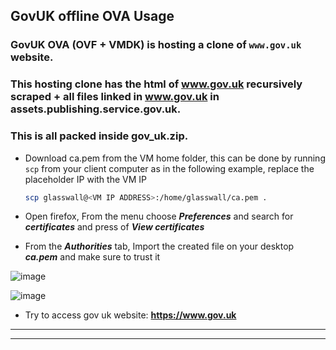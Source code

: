 ## GovUK offline OVA Usage

### GovUK OVA (OVF + VMDK) is hosting a clone of `www.gov.uk` website.
### This hosting clone has the html of www.gov.uk recursively scraped + all files linked in www.gov.uk in assets.publishing.service.gov.uk.
### This is all packed inside gov_uk.zip.


* Download ca.pem from the VM home folder, this can be done by running `scp`  from your client computer as in the following example, replace the placeholder IP with the VM IP
  
  ```bash
  scp glasswall@<VM IP ADDRESS>:/home/glasswall/ca.pem .
  ```

* Open firefox, From the menu choose ***Preferences*** and search for ***certificates*** and press of ***View certificates*** 

* From the ***Authorities*** tab, Import the created file on your desktop ***ca.pem*** and make sure to trust it

![image](https://user-images.githubusercontent.com/58347752/101023030-de7dca00-357a-11eb-8335-78de7f89aee1.png)

![image](https://user-images.githubusercontent.com/58347752/101023218-21d83880-357b-11eb-9059-1911dd0b410d.png)

* Try to access gov uk website: **https://www.gov.uk**

---
---